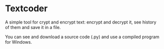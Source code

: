 # Textcoder
A simple tool for crypt and encrypt text: encrypt and decrypt it, see history of them and save it in a file.

You can see and download a source code (.py) and use a compiled program for Windows.
